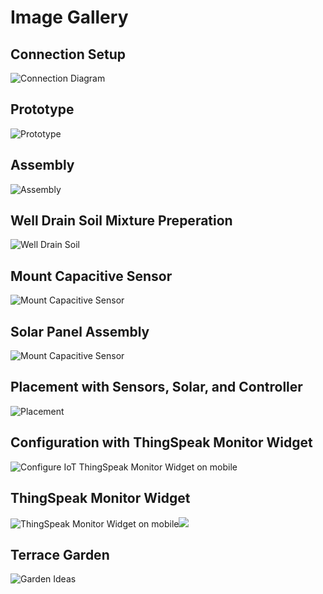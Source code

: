 # Image Gallery

## Connection Setup
![Connection Diagram][conn]

## Prototype
![Prototype][proto]

## Assembly
![Assembly][assembly]

## Well Drain Soil Mixture Preperation
![Well Drain Soil][cocopeat]

## Mount Capacitive Sensor
![Mount Capacitive Sensor][mount]

## Solar Panel Assembly
![Mount Capacitive Sensor][solar]

## Placement with Sensors, Solar, and Controller
![Placement][placement]

## Configuration with ThingSpeak Monitor Widget
![Configure IoT ThingSpeak Monitor Widget on mobile][mobile-configure]

## ThingSpeak Monitor Widget
![ThingSpeak Monitor Widget on mobile][widget]![][widget2]
  
## Terrace Garden
![Garden Ideas][garden]

[conn]: https://github.com/sujeet-ssv/iot_measure_moisture_level/raw/master/ImageGallery/Connection.JPG
[cocopeat]:https://github.com/sujeet-ssv/iot_measure_moisture_level/raw/master/ImageGallery/cocopeat-filler.jpg
[mobile-configure]: https://github.com/sujeet-ssv/iot_measure_moisture_level/raw/master/ImageGallery/configure.jpg
[widget]: https://github.com/sujeet-ssv/iot_measure_moisture_level/raw/master/ImageGallery/mobile-notification.jpg
[widget2]: https://github.com/sujeet-ssv/iot_measure_moisture_level/raw/master/ImageGallery/widget2.jpg
[trend]: https://github.com/sujeet-ssv/iot_measure_moisture_level/raw/master/ImageGallery/trend_analytics.jpg
[proto]: https://github.com/sujeet-ssv/iot_measure_moisture_level/raw/master/ImageGallery/prototype.jpg
[placement]: https://github.com/sujeet-ssv/iot_measure_moisture_level/raw/master/ImageGallery/assembly-all.jpg
[assembly]: https://github.com/sujeet-ssv/iot_measure_moisture_level/raw/master/ImageGallery/assembly.jpg
[mount]: https://github.com/sujeet-ssv/iot_measure_moisture_level/raw/master/ImageGallery/sensor_mount.jpg
[solar]: https://github.com/sujeet-ssv/iot_measure_moisture_level/raw/master/ImageGallery/solar.jpg
[garden]: https://github.com/sujeet-ssv/iot_measure_moisture_level/raw/master/ImageGallery/Garden.jpg
